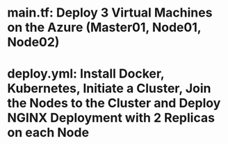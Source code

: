 # main.tf: Deploy 3 Virtual Machines on the Azure (Master01, Node01, Node02)
# deploy.yml: Install Docker, Kubernetes, Initiate a Cluster, Join the Nodes to the Cluster and Deploy NGINX Deployment with 2 Replicas on each Node

